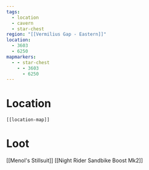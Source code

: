 ```yaml
---
tags:
  - location
  - cavern
  - star-chest
region: "[[Vermilius Gap - Eastern]]"
location:
  - 3603
  - 6250
mapmarkers:
  - - star-chest
    - - 3603
      - 6250
---
```

# Location
```meta-bind-embed
[[location-map]]
```
# Loot
[[Menol's Stillsuit]]
[[Night Rider Sandbike Boost Mk2]]

